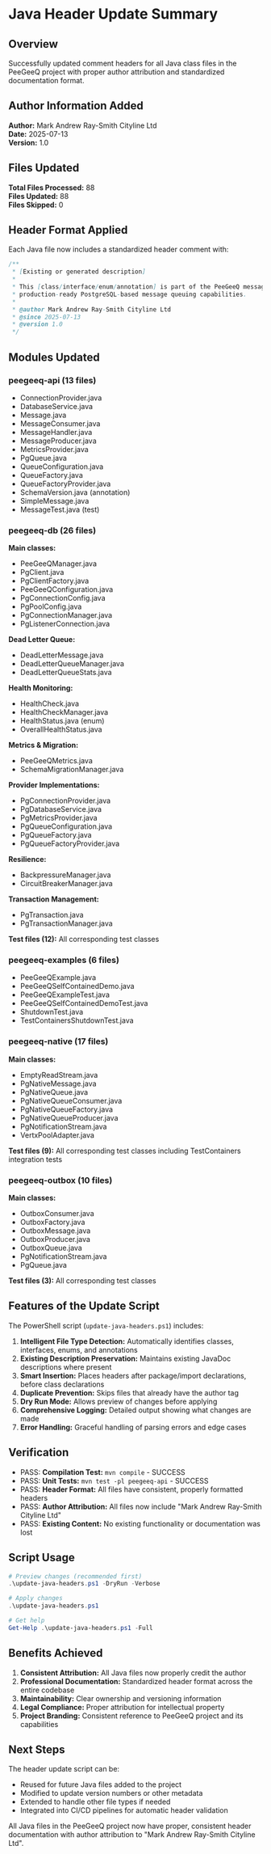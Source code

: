# Java Header Update Summary

## Overview

Successfully updated comment headers for all Java class files in the PeeGeeQ project with proper author attribution and standardized documentation format.

## Author Information Added

**Author:** Mark Andrew Ray-Smith Cityline Ltd  
**Date:** 2025-07-13  
**Version:** 1.0

## Files Updated

**Total Files Processed:** 88  
**Files Updated:** 88  
**Files Skipped:** 0

## Header Format Applied

Each Java file now includes a standardized header comment with:

```java
/**
 * [Existing or generated description]
 * 
 * This [class/interface/enum/annotation] is part of the PeeGeeQ message queue system, providing
 * production-ready PostgreSQL-based message queuing capabilities.
 * 
 * @author Mark Andrew Ray-Smith Cityline Ltd
 * @since 2025-07-13
 * @version 1.0
 */
```

## Modules Updated

### peegeeq-api (13 files)
- ConnectionProvider.java
- DatabaseService.java
- Message.java
- MessageConsumer.java
- MessageHandler.java
- MessageProducer.java
- MetricsProvider.java
- PgQueue.java
- QueueConfiguration.java
- QueueFactory.java
- QueueFactoryProvider.java
- SchemaVersion.java (annotation)
- SimpleMessage.java
- MessageTest.java (test)

### peegeeq-db (26 files)
**Main classes:**
- PeeGeeQManager.java
- PgClient.java
- PgClientFactory.java
- PeeGeeQConfiguration.java
- PgConnectionConfig.java
- PgPoolConfig.java
- PgConnectionManager.java
- PgListenerConnection.java

**Dead Letter Queue:**
- DeadLetterMessage.java
- DeadLetterQueueManager.java
- DeadLetterQueueStats.java

**Health Monitoring:**
- HealthCheck.java
- HealthCheckManager.java
- HealthStatus.java (enum)
- OverallHealthStatus.java

**Metrics & Migration:**
- PeeGeeQMetrics.java
- SchemaMigrationManager.java

**Provider Implementations:**
- PgConnectionProvider.java
- PgDatabaseService.java
- PgMetricsProvider.java
- PgQueueConfiguration.java
- PgQueueFactory.java
- PgQueueFactoryProvider.java

**Resilience:**
- BackpressureManager.java
- CircuitBreakerManager.java

**Transaction Management:**
- PgTransaction.java
- PgTransactionManager.java

**Test files (12):** All corresponding test classes

### peegeeq-examples (6 files)
- PeeGeeQExample.java
- PeeGeeQSelfContainedDemo.java
- PeeGeeQExampleTest.java
- PeeGeeQSelfContainedDemoTest.java
- ShutdownTest.java
- TestContainersShutdownTest.java

### peegeeq-native (17 files)
**Main classes:**
- EmptyReadStream.java
- PgNativeMessage.java
- PgNativeQueue.java
- PgNativeQueueConsumer.java
- PgNativeQueueFactory.java
- PgNativeQueueProducer.java
- PgNotificationStream.java
- VertxPoolAdapter.java

**Test files (9):** All corresponding test classes including TestContainers integration tests

### peegeeq-outbox (10 files)
**Main classes:**
- OutboxConsumer.java
- OutboxFactory.java
- OutboxMessage.java
- OutboxProducer.java
- OutboxQueue.java
- PgNotificationStream.java
- PgQueue.java

**Test files (3):** All corresponding test classes

## Features of the Update Script

The PowerShell script (`update-java-headers.ps1`) includes:

1. **Intelligent File Type Detection:** Automatically identifies classes, interfaces, enums, and annotations
2. **Existing Description Preservation:** Maintains existing JavaDoc descriptions where present
3. **Smart Insertion:** Places headers after package/import declarations, before class declarations
4. **Duplicate Prevention:** Skips files that already have the author tag
5. **Dry Run Mode:** Allows preview of changes before applying
6. **Comprehensive Logging:** Detailed output showing what changes are made
7. **Error Handling:** Graceful handling of parsing errors and edge cases

## Verification

- PASS: **Compilation Test:** `mvn compile` - SUCCESS
- PASS: **Unit Tests:** `mvn test -pl peegeeq-api` - SUCCESS
- PASS: **Header Format:** All files have consistent, properly formatted headers
- PASS: **Author Attribution:** All files now include "Mark Andrew Ray-Smith Cityline Ltd"
- PASS: **Existing Content:** No existing functionality or documentation was lost

## Script Usage

```powershell
# Preview changes (recommended first)
.\update-java-headers.ps1 -DryRun -Verbose

# Apply changes
.\update-java-headers.ps1

# Get help
Get-Help .\update-java-headers.ps1 -Full
```

## Benefits Achieved

1. **Consistent Attribution:** All Java files now properly credit the author
2. **Professional Documentation:** Standardized header format across the entire codebase
3. **Maintainability:** Clear ownership and versioning information
4. **Legal Compliance:** Proper attribution for intellectual property
5. **Project Branding:** Consistent reference to PeeGeeQ project and its capabilities

## Next Steps

The header update script can be:
- Reused for future Java files added to the project
- Modified to update version numbers or other metadata
- Extended to handle other file types if needed
- Integrated into CI/CD pipelines for automatic header validation

All Java files in the PeeGeeQ project now have proper, consistent header documentation with author attribution to "Mark Andrew Ray-Smith Cityline Ltd".
